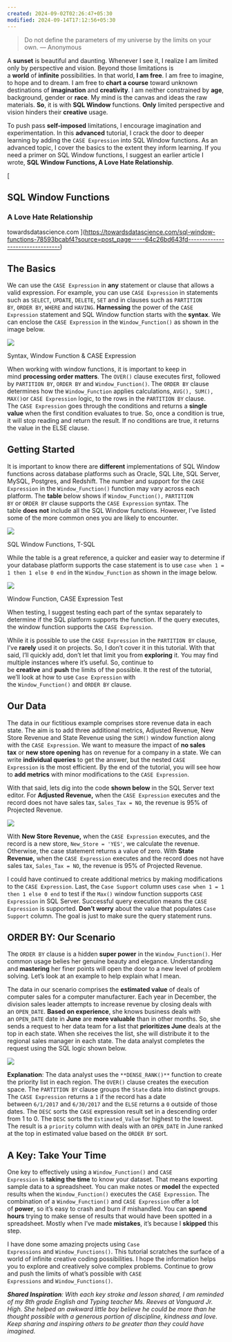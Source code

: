 ```yaml
---
created: 2024-09-02T02:26:47+05:30
modified: 2024-09-14T17:12:56+05:30
---
```

> Do not define the parameters of my universe by the limits on your own. — Anonymous

A **sunset** is beautiful and daunting. Whenever I see it, I realize I am limited only by perspective and vision. Beyond those limitations is a **world** of **infinite** possibilities. In that world, **I am free**. I am free to imagine, to hope and to dream. I am free to **chart a course** toward unknown destinations of **imagination** and **creativity**. I am neither constrained by **age**, background, gender or **race**. My mind is the canvas and ideas the raw materials. **So**, it is with **SQL Window** functions. **Only** limited perspective and vision hinders their **creative** usage.

To push pass **self-imposed** limitations, I encourage imagination and experimentation. In this **advanced** tutorial, I crack the door to deeper learning by adding the `CASE Expression` into SQL Window functions. As an advanced topic, I cover the basics to the extent they inform learning. If you need a primer on SQL Window functions, I suggest an earlier article I wrote, **SQL Window Functions, A Love Hate Relationship**.

[

## SQL Window Functions

### A Love Hate Relationship

towardsdatascience.com
](https://towardsdatascience.com/sql-window-functions-78593bcabf4?source=post_page-----64c26bd643fd--------------------------------)

## The Basics

We can use the `CASE Expression` in **any** statement or clause that allows a valid expression. For example, you can use `CASE Expression` in statements such as `SELECT`, `UPDATE`, `DELETE`, `SET` and in clauses such as `PARTITION BY`, `ORDER BY`, `WHERE` and `HAVING`. **Harnessing** the power of the `CASE Expression` statement and SQL Window function starts with the **syntax**. We can enclose the `CASE Expression` in the `Window_Function()` as shown in the image below.

![](https://miro.medium.com/v2/resize:fit:2000/1*JIElZPXCTfqwMY5L9L8_tQ.jpeg)

Syntax, Window Function & CASE Expression

When working with window functions, it is important to keep in mind **processing order matters**. The `OVER()` clause executes first, followed by `PARTITION BY`, `ORDER BY` and `Window_Function()`. The `ORDER BY` clause determines how the `Window_Function` applies calculations, `AVG(), SUM(), MAX()`or `CASE Expression` logic, to the rows in the `PARTITION BY` clause. The `CASE Expression` goes through the conditions and returns a **single value** when the first condition evaluates to true. So, once a condition is true, it will stop reading and return the result. If no conditions are true, it returns the value in the ELSE clause.

## Getting Started

It is important to know there are **different** implementations of SQL Window functions across database platforms such as Oracle, SQL Lite, SQL Server, MySQL, Postgres, and Redshift. The number and support for the `CASE Expression` in the `Window_Function()` function may vary across each platform. The **table** below shows if `Window_Function(),` `PARTITION BY` or `ORDER BY` clause supports the `CASE Expression` syntax. The table **does** **not** include all the SQL Window functions. However, I’ve listed some of the more common ones you are likely to encounter.

![](https://miro.medium.com/v2/resize:fit:2000/1*XfRZfRCWkUMtyotqRX1xXg.jpeg)

SQL Window Functions, T-SQL

While the table is a great reference, a quicker and easier way to determine if your database platform supports the case statement is to use `case when 1 = 1 then 1 else 0 end` in the `Window_Function` as shown in the image below.

![](https://miro.medium.com/v2/resize:fit:2000/1*YtLOdCAYL4ZrIyBRZdYSHw.jpeg)

Window Function, CASE Expression Test

When testing, I suggest testing each part of the syntax separately to determine if the SQL platform supports the function. If the query executes, the window function supports the `CASE Expression`.

While it is possible to use the `CASE Expression` in the `PARTITION BY` clause, I’ve **rarely** used it on projects. So, I don’t cover it in this tutorial. With that said, I’ll quickly add, don’t let that limit you from **exploring** it. You may find multiple instances where it’s useful. So, continue to be **creative** and **push** the limits of the possible. It the rest of the tutorial, we’ll look at how to use `Case Expression` with the `Window_Function()` and `ORDER BY` clause.

## Our Data

The data in our fictitious example comprises store revenue data in each state. The aim is to add three additional metrics, Adjusted Revenue, New Store Revenue and State Revenue using the `SUM()` window function along with the `CASE Expression`. We want to measure the impact of **no sales tax** or **new store opening** has on revenue for a company in a state. We can write **individual queries** to get the answer, but the nested `CASE Expression` is the most efficient. By the end of the tutorial, you will see how to **add metrics** with minor modifications to the `CASE Expression`.

With that said, lets dig into the code **shown below** in the SQL Server text editor. For **Adjusted Revenue,** when the `CASE Expression` executes and the record does not have sales tax, `Sales_Tax = NO`, the revenue is 95% of Projected Revenue.

![](https://miro.medium.com/v2/resize:fit:2000/1*zdOXDGaaNdEAocALj_XEfQ.jpeg)

With **New Store Revenue,** when the `CASE Expression` executes, and the record is a new store, `New_Store = 'YES'`, we calculate the revenue. Otherwise, the case statement returns a value of zero. With **State Revenue,** when the `CASE Expression` executes and the record does not have sales tax, `Sales_Tax = NO`, the revenue is 95% of Projected Revenue.

I could have continued to create additional metrics by making modifications to the `CASE Expression`. Last, the `Case Support` column uses `case when 1 = 1 then 1 else 0 end` to test if the `Max()` window function supports `CASE Expression` in SQL Server. Successful query execution means the `CASE Expression` is supported. **Don’t worry** about the value that populates `Case Support` column. The goal is just to make sure the query statement runs.

## ORDER BY: Our Scenario

The `ORDER BY` clause is a hidden **super power** in the `Window_Function()`. Her common usage belies her genuine beauty and elegance. Understanding and **mastering** her finer points will open the door to a new level of problem solving. Let’s look at an example to help explain what I mean.

The data in our scenario comprises the **estimated value** of deals of computer sales for a computer manufacturer. Each year in December, the division sales leader attempts to increase revenue by closing deals with an `OPEN_DATE`. **Based on experience**, she knows business deals with an `OPEN_DATE` date in **June** are **more valuable** than in other months. So, she sends a request to her data team for a list that **prioritizes June** deals at the top in each state. When she receives the list, she will distribute it to the regional sales manager in each state. The data analyst completes the request using the SQL logic shown below.

![](https://miro.medium.com/v2/resize:fit:2000/1*D-jmKbeJxCR6qZCNJwpB5g.jpeg)

**Explanation**: The data analyst uses the `**DENSE_RANK()**` function to create the priority list in each region. The `OVER()` clause creates the execution space. The `PARTITION BY` clause groups the `State` data into distinct groups. The `CASE Expression` returns a `1` if the record has a date between `6/1/2017` and `6/30/2017` and the `ELSE` returns a `0` outside of those dates. The `DESC` sorts the `CASE` expression result set in a descending order from 1 to 0. The `DESC` sorts the `Estimated_Value` for highest to the lowest. The result is a `priority` column with deals with an `OPEN_DATE` in June ranked at the top in estimated value based on the `ORDER BY` sort.

## A Key: Take Your Time

One key to effectively using a `Window_Function()` and `CASE Expression` is **taking the time** to know your dataset. That means exporting sample data to a spreadsheet. You can make notes or **model** the expected results when the `Window_Function()` executes the `CASE Expression`. The combination of a `Window_Function()` and `CASE Expression` offer a lot of **power**, so it’s easy to crash and burn if mishandled. You can **spend hours** trying to make sense of results that would have been spotted in a spreadsheet. Mostly when I’ve made **mistakes**, it’s because I **skipped** this step.

I have done some amazing projects using `Case Expressions` and `Window_Functions()`. This tutorial scratches the surface of a world of infinite creative coding possibilities. I hope the information helps you to explore and creatively solve complex problems. Continue to grow and push the limits of what’s possible with `CASE Expressions` and `Window_Functions()`.

**_Shared Inspiration_**_: With each key stroke and lesson shared, I am reminded of my 8th grade English and Typing teacher Ms. Reeves at Vanguard Jr. High. She helped an awkward little boy believe he could be more than he thought possible with a generous portion of discipline, kindness and love. Keep sharing and inspiring others to be greater than they could have imagined._


